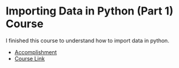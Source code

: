 # Importing Data in Python (Part 1) Course

I finished this course to understand how to import data in python.

- [Accomplishment](importing-data-in-python-(part-1)-course.pdf)
- [Course Link](https://www.datacamp.com/courses/importing-data-in-python-part-1)